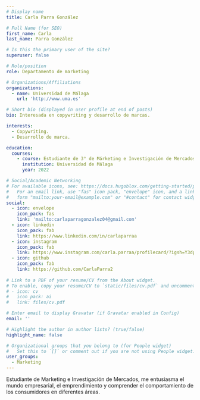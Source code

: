 ```yaml
---
# Display name
title: Carla Parra González

# Full Name (for SEO)
first_name: Carla
last_name: Parra González

# Is this the primary user of the site?
superuser: false

# Role/position
role: Departamento de marketing

# Organizations/Affiliations
organizations:
  - name: Universidad de Málaga
    url: 'http://www.uma.es'

# Short bio (displayed in user profile at end of posts)
bio: Interesada en copywriting y desarrollo de marcas.

interests:
  - Copywriting.
  - Desarrollo de marca.

education:
  courses:
    - course: Estudiante de 3° de Márketing e Investigación de Mercados
      institution: Universidad de Málaga
      year: 2022

# Social/Academic Networking
# For available icons, see: https://docs.hugoblox.com/getting-started/page-builder/#icons
#   For an email link, use "fas" icon pack, "envelope" icon, and a link in the
#   form "mailto:your-email@example.com" or "#contact" for contact widget.
social:
  - icon: envelope
    icon_pack: fas
    link: 'mailto:carlaparragonzalez04@gmail.com'
  - icon: linkedin
    icon_pack: fab
    link: https://www.linkedin.com/in/carlaparraa
  - icon: instagram
    icon_pack: fab
    link: https://www.instagram.com/carla.parraa/profilecard/?igsh=Y3dpdDZ1OXBhNWJ0
  - icon: github
    icon_pack: fab
    link: https://github.com/CarlaParra2
    
# Link to a PDF of your resume/CV from the About widget.
# To enable, copy your resume/CV to `static/files/cv.pdf` and uncomment the lines below.
# - icon: cv
#   icon_pack: ai
#   link: files/cv.pdf

# Enter email to display Gravatar (if Gravatar enabled in Config)
email: ''

# Highlight the author in author lists? (true/false)
highlight_name: false

# Organizational groups that you belong to (for People widget)
#   Set this to `[]` or comment out if you are not using People widget.
user_groups:
  - Marketing
---
```


Estudiante de Marketing e Investigación de Mercados, me entusiasma el mundo empresarial, el emprendimiento y comprender el comportamiento de los consumidores en diferentes áreas.
